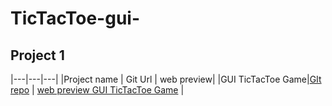 # TicTacToe-gui-
## Project 1
|---|---|---|
|Project name | Git Url | web preview|
|GUI TicTacToe Game|[GIt repo](https://github.com/Srishtik10/TicTacToe-gui-.git) | [web preview GUI TicTacToe Game](https://github.com/Srishtik10/TicTacToe-gui-.git) |
